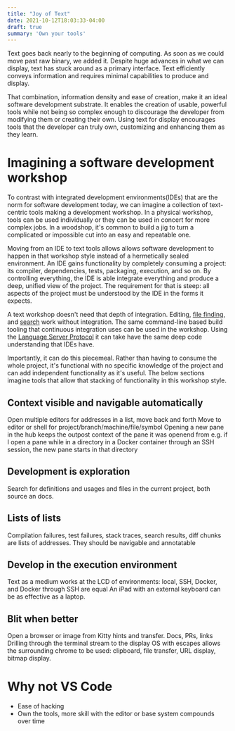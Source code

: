 ```yaml
---
title: "Joy of Text"
date: 2021-10-12T18:03:33-04:00
draft: true
summary: 'Own your tools'
---
```


Text goes back nearly to the beginning of computing.
As soon as we could move past raw binary, we added it.
Despite huge advances in what we can display, text has stuck around as a primary interface.
Text efficiently conveys information and requires minimal capabilities to produce and display.

That combination, information density and ease of creation, make it an ideal software development substrate.
It enables the creation of usable, powerful tools while not being so complex enough to discourage the developer from modifying them or creating their own.
Using text for display encourages tools that the developer can truly own, customizing and enhancing them as they learn.

# Imagining a software development workshop
To contrast with integrated development environments(IDEs) that are the norm for software development today, we can imagine a collection of text-centric tools making a development workshop.
In a physical workshop, tools can be used individually or they can be used in concert for more complex jobs.
In a woodshop, it's common to build a jig to turn a complicated or impossible cut into an easy and repeatable one.

Moving from an IDE to text tools allows allows software development to happen in that workshop style instead of a hermetically sealed environment.
An IDE gains functionality by completely consuming a project: its compiler, dependencies, tests, packaging, execution, and so on.
By controlling everything, the IDE is able integrate everything and produce a deep, unified view of the project.
The requirement for that is steep: all aspects of the project must be understood by the IDE in the forms it expects.

A text workshop doesn't need that depth of integration.
Editing, [file finding](https://github.com/junegunn/fzf), and [search](https://github.com/BurntSushi/ripgrep)  work without integration.
The same command-line based build tooling that continuous integration uses can be used in the workshop.
Using the [Language Server Protocol](https://microsoft.github.io/language-server-protocol/) it can take have the same deep code understanding that IDEs have.

Importantly, it can do this piecemeal.
Rather than having to consume the whole project, it's functional with no specific knowledge of the project and can add independent functionality as it's useful.
The below sections imagine tools that allow that stacking of functionality in this workshop style.

## Context visible and navigable automatically

Open multiple editors for addresses in a list, move back and forth
Move to editor or shell for project/branch/machine/file/symbol
Opening a new pane in the hub keeps the outpost context of the pane it was openend from e.g. if I open a pane while in a directory in a Docker container through an SSH session, the new pane starts in that directory

## Development is exploration
Search for definitions and usages and files in the current project, both source an docs.

## Lists of lists
Compilation failures, test failures, stack traces, search results, diff chunks are lists of addresses.
They should be navigable and annotatable

## Develop in the execution environment
Text as a medium works at the LCD of environments: local, SSH, Docker, and Docker through SSH are equal
An iPad with an external keyboard can be as effective as a laptop.

## Blit when better
Open a browser or image from Kitty hints and transfer. Docs, PRs, links
Drilling through the terminal stream to the display OS with escapes allows the surrounding chrome to be used: clipboard, file transfer, URL display, bitmap display.

# Why not VS Code
- Ease of hacking
- Own the tools, more skill with the editor or base system compounds over time
